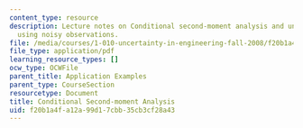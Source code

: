 ```yaml
---
content_type: resource
description: Lecture notes on Conditional second-moment analysis and uncertainty updating
  using noisy observations.
file: /media/courses/1-010-uncertainty-in-engineering-fall-2008/f20b1a4fa12a99d17cbb35cb3cf28a43_app_15.pdf
file_type: application/pdf
learning_resource_types: []
ocw_type: OCWFile
parent_title: Application Examples
parent_type: CourseSection
resourcetype: Document
title: Conditional Second-moment Analysis
uid: f20b1a4f-a12a-99d1-7cbb-35cb3cf28a43
---
```

